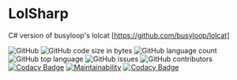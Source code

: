 # LolSharp
C# version of busyloop's lolcat [https://github.com/busyloop/lolcat]

![GitHub](https://img.shields.io/github/license/UltraStudioLTD/LolSharp?logo=gnu)
![GitHub code size in bytes](https://img.shields.io/github/languages/code-size/UltraStudioLTD/LolSharp?logo=github)
![GitHub language count](https://img.shields.io/github/languages/count/UltraStudioLTD/LolSharp?logo=github)
![GitHub top language](https://img.shields.io/github/languages/top/UltraStudioLTD/LolSharp?logo=github)
![GitHub issues](https://img.shields.io/github/issues/UltraStudioLTD/LolSharp?logo=github)
![GitHub contributors](https://img.shields.io/github/contributors/UltraStudioLTD/LolSharp?logo=github)
[![Codacy Badge](https://api.codacy.com/project/badge/Grade/d57b9046020f4a5d82b07371a12d9f7c)](https://app.codacy.com/gh/UltraStudioLTD/LolSharp?utm_source=github.com&utm_medium=referral&utm_content=UltraStudioLTD/LolSharp&utm_campaign=Badge_Grade_Settings)
[![Maintainability](https://api.codeclimate.com/v1/badges/2a301506c25d5802f6d8/maintainability)](https://codeclimate.com/github/UltraStudioLTD/LolSharp/maintainability)
[![Codacy Badge](https://app.codacy.com/project/badge/Grade/41dfa4e3668648948816ee254e1f3a92)](https://www.codacy.com/gh/UltraStudioLTD/LolSharp/dashboard?utm_source=github.com&amp;utm_medium=referral&amp;utm_content=UltraStudioLTD/LolSharp&amp;utm_campaign=Badge_Grade)
